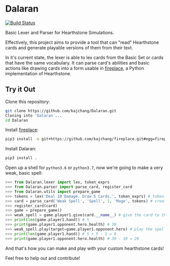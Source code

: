 # Dalaran

[![Build Status](https://travis-ci.org/kajchang/Dalaran.svg?branch=master)](https://travis-ci.org/kajchang/Dalaran)

Basic Lexer and Parser for Hearthstone Simulations.

Effectively, this project aims to provide a tool that can "read" Hearthstone cards and generate playable versions of them from their text.

In it's current state, the lexer is able to lex cards from the Basic Set or cards that have the same vocabulary. It can parse card's abilities and basic actions like drawing cards into a form usable in [fireplace](https://github.com/jleclanche/fireplace), a Python implementation of Hearthstone.

## Try it Out


Clone this repository:

```bash
git clone https://github.com/kajchang/Dalaran.git
Cloning into 'Dalaran'...
cd Dalaran
```

Install [fireplace](https://github.com/jleclanche/fireplace):
```bash
pip3 install -e git+https://github.com/kajchang/fireplace.git#egg=fireplace
```

Install Dalaran:
```bash
pip3 install .
```

Open up a shell for `python3.6` or `python3.7`, now we're going to make a very weak, basic spell:
```python
>>> from Dalaran.lexer import lex, token_exprs
>>> from Dalaran.parser import parse_card, register_card
>>> from Dalaran.utils import prepare_game
>>> tokens = lex('Deal 10 Damage. Draw 5 Cards.', token_exprs) # tokenize the text
>>> card = parse_card('Weak Spell', 'Spell', 1, 'Mage', tokens) # create the card
>>> register_card(card)
>>> game = prepare_game()
>>> weak_spell = game.player1.give(card.__name__) # give the card to the first player
>>> print(len(game.player1.hand)) # 5
>>> print(game.player1.opponent.hero.health) # 30
>>> weak_spell.play(target=game.player1.opponent.hero) # play the spell
>>> print(len(game.player1.hand)) # 5 + 5 - 1 = 9
>>> print(game.player1.opponent.hero.health) # 30 - 10 = 20
```

And that's how you can make and play with your custom hearthstone cards!

Feel free to help out and contribute!
